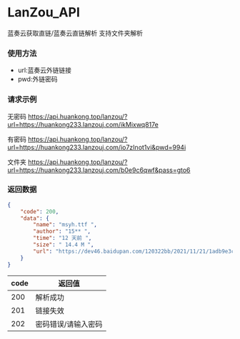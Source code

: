# LanZou_API
蓝奏云获取直链/蓝奏云直链解析
支持文件夹解析

### 使用方法
- url:蓝奏云外链链接
- pwd:外链密码
<!--more-->

### 请求示例
<p>无密码 <a href="https://api.huankong.top/lanzou/?url=https://huankong233.lanzouj.com/ikMixwq817e">https://api.huankong.top/lanzou/?url=https://huankong233.lanzouj.com/ikMixwq817e</a></p>
<p>有密码 <a href="https://api.huankong.top/lanzou/?url=https://huankong233.lanzouj.com/io7zInot1vi&pwd=994i">https://api.huankong.top/lanzou/?url=https://huankong233.lanzouj.com/io7zInot1vi&pwd=994i</a></p>
<p>文件夹 <a href="https://api.huankong.top/lanzou/?url=https://huankong233.lanzouj.com/b0e9c6qwf&pass=gto6">https://api.huankong.top/lanzou/?url=https://huankong233.lanzouj.com/b0e9c6qwf&pass=gto6</a></p>


### 返回数据
~~~ json
{
    "code": 200,
    "data": {
        "name": "msyh.ttf ",
        "author": "15** ",
        "time": "12 天前 ",
        "size": " 14.4 M ",
        "url": "https://dev46.baidupan.com/120322bb/2021/11/21/1adb9e3cd76cd776a428280349147aef.ttf?st=fNgkfh4hZSYhhtepVDYS6w&e=1638542112&b=CDcOfQJ7UD1WLQclACQEZg_c_c&fi=56698784&pid=165-154-75-88&up=2&mp=0"
    }
}
~~~

|code| 返回值|
| ------ | ------ |
| 200 | 解析成功 |
| 201 | 链接失效 |
| 202 | 密码错误/请输入密码 |
